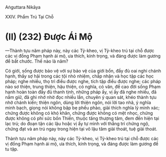 Aṅguttara Nikāya

XXIV. Phẩm Trú Tại Chỗ

# (II) (232) Ðược Ái Mộ

—Thành tựu năm pháp này, này các Tỷ-kheo, vị Tỷ-kheo trú tại chỗ được các vị đồng Phạm hạnh ái mộ, ưa thích, kính trọng, và đáng được làm gương để bắt chước. Thế nào là năm?

Có giới, sống được bảo vệ với sự bảo vệ của giới bổn, đầy đủ oai nghi chánh hạnh, thấy sợ hãi trong các tội nhỏ nhiệm, chấp nhận và học tập các học pháp; nghe nhiều, thọ trì điều được nghe, tích tập điều được nghe; các pháp nào sơ thiện, trung thiện, hậu thiện, có nghĩa, có văn, đề cao đời sống Phạm hạnh hoàn toàn đầy đủ thanh tịnh, những pháp ấy, vị ấy đã nghe nhiều, đã nắm giữ, đã ghi nhớ nhờ đọc nhiều lần, chuyên ý quan sát, khéo thành tựu nhờ chánh kiến; thiện ngôn, dùng lời thiện ngôn, nói lời tao nhã, ý nghĩa minh bạch, giọng nói không bập bẹ phều phào, giải thích nghĩa lý minh xác; chứng được không có khó khăn, chứng được không có mệt nhọc, chứng được không có phí sức bốn Thiền, thuộc tăng thượng tâm, đem đến hiện tại lạc trú; do đoạn tận các lậu hoặc vị ấy tự mình với thắng trí chứng ngộ, chứng đạt và an trú ngay trong hiện tại vô lậu tâm giải thoát, tuệ giải thoát.

Thành tựu năm pháp này, này các Tỷ-kheo, vị Tỷ-kheo trú tại chỗ được các vị đồng Phạm hạnh ái mộ, ưa thích, kính trọng, và đáng được làm gương để tu tập.

